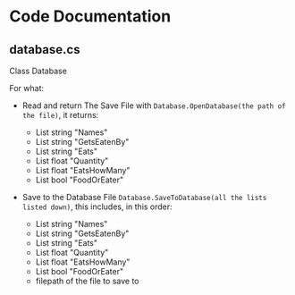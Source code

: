 # Code Documentation


## database.cs
Class Database

For what:
- Read and return The Save File with `Database.OpenDatabase(the path of the file)`, it returns:
    -  List string "Names"
    -  List string "GetsEatenBy"
    -  List string "Eats"
    -  List float "Quantity" 
    -  List float "EatsHowMany" 
    -  List bool "FoodOrEater" 

- Save to the Database File `Database.SaveToDatabase(all the lists listed down)`, this includes, in this order:
    -  List string "Names"
    -  List string "GetsEatenBy"
    -  List string "Eats"
    -  List float "Quantity" 
    -  List float "EatsHowMany" 
    -  List bool "FoodOrEater" 
    - filepath of the file to save to
